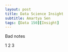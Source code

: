 ```yaml
---
layout: post
title: Data Science Insight
subtitle: Amartya Sen
tags: [Data 150][Insight]
---
```


  Bad notes

  1
  2
  3
